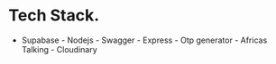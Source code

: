 # Tech Stack.

- Supabase - Nodejs - Swagger - Express - Otp generator - Africas Talking - Cloudinary

